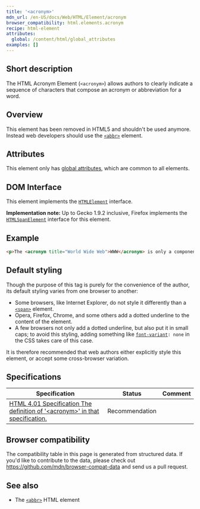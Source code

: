 ```yaml
---
title: '<acronym>'
mdn_url: /en-US/docs/Web/HTML/Element/acronym
browser_compatibility: html.elements.acronym
recipe: html-element
attributes:
  global: /content/html/global_attributes
examples: []
---
```


## Short description

The HTML Acronym Element (`<acronym>`) allows authors to clearly indicate a sequence of characters that compose an acronym or abbreviation for a word.

## Overview

This element has been removed in HTML5 and shouldn't be used anymore. Instead web developers should use the [`<abbr>`](/en-US/docs/Web/HTML/Element/abbr) element.

## Attributes

This element only has [global attributes](/en-US/docs/HTML/global_attributes), which are common to all elements.

## DOM Interface

This element implements the [`HTMLElement`](/en-US/docs/Web/API/HTMLElement) interface.

**Implementation note:** Up to Gecko 1.9.2 inclusive, Firefox implements the [`HTMLSpanElement`](/en-US/docs/Web/API/HTMLSpanElement) interface for this element.

## Example

```html
<p>The <acronym title="World Wide Web">WWW</acronym> is only a component of the Internet.</p>
```

## Default styling

Though the purpose of this tag is purely for the convenience of the author, its default styling varies from one browser to another:

-   Some browsers, like Internet Explorer, do not style it differently than a [`<span>`](/en-US/docs/Web/HTML/Element/span) element.
-   Opera, Firefox, Chrome, and some others add a dotted underline to the content of the element.
-   A few browsers not only add a dotted underline, but also put it in small caps; to avoid this styling, adding something like [`font-variant`](/en-US/docs/Web/CSS/font-variant)`: none` in the CSS takes care of this case.

It is therefore recommended that web authors either explicitly style this element, or accept some cross-browser variation.

## Specifications

| Specification                                                                                                                                    | Status         | Comment |
| ------------------------------------------------------------------------------------------------------------------------------------------------ | -------------- | ------- |
| [HTML 4.01 Specification   The definition of '&lt;acronym>' in that specification.](https://www.w3.org/TR/html401/struct/text.html#edef-ACRONYM) | Recommendation |         |

## Browser compatibility

The compatibility table in this page is generated from structured data. If you'd like to contribute to the data, please check out <https://github.com/mdn/browser-compat-data> and send us a pull request.

## See also

-   The [`<abbr>`](/en-US/docs/Web/HTML/Element/abbr) HTML element

